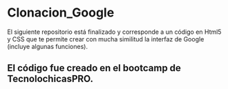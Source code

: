 # Clonacion_Google
El siguiente repositorio está finalizado y corresponde a un código en Html5 y CSS que te permite crear con mucha similitud la interfaz de Google (incluye algunas funciones). 

## El código fue creado en el bootcamp de TecnolochicasPRO.
